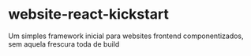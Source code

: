 # website-react-kickstart
Um simples framework inicial para websites frontend componentizados, sem aquela frescura toda de build
